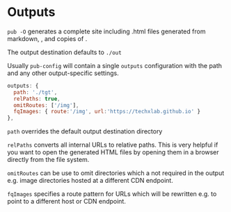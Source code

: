 # Outputs

`pub -O` generates a complete site including .html files generated from markdown, [](browser-scripts), and copies of [](static-files).

The output destination defaults to `./out`

Usually `pub-config` will contain a single `outputs` configuration with the path and any other output-specific settings.

```js
outputs: {
  path: './tgt',
  relPaths: true,
  omitRoutes: ['/img'],
  fqImages: { route:'/img', url:'https://techxlab.github.io' }
},
```

`path` overrides the default output destination directory

`relPaths` converts all internal URLs to relative paths. This is very helpful if you want to open the generated HTML files by opening them in a browser directly from the file system.

`omitRoutes` can be use to omit directories which a not required in the output e.g. image directories hosted at a different CDN endpoint.

`fqImages` specifies a route pattern for URLs which will be rewritten e.g. to point to a different host or CDN endpoint.
